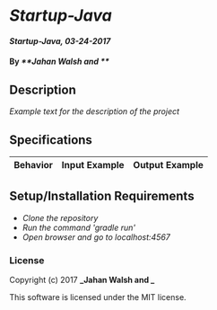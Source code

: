 # _Startup-Java_

#### _Startup-Java, 03-24-2017_

#### By _**Jahan Walsh and **_

## Description
_Example text for the description of the project_


## Specifications

| Behavior                   | Input Example     | Output Example    |
| -------------------------- | -----------------:| -----------------:|



## Setup/Installation Requirements

* _Clone the repository_
* _Run the command 'gradle run'_
* _Open browser and go to localhost:4567_


### License

Copyright (c) 2017 **_Jahan Walsh and _**

This software is licensed under the MIT license.
